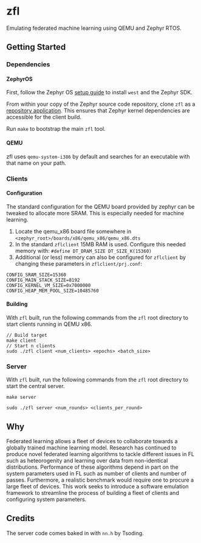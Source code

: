 # zfl

Emulating federated machine learning using QEMU and Zephyr RTOS.

## Getting Started

### Dependencies

#### ZephyrOS
First, follow the Zephyr OS [setup guide](https://docs.zephyrproject.org/latest/develop/getting_started/index.html) to install `west` and the Zephyr SDK.

From within your copy of the Zephyr source code repository, clone `zfl` as a [repository application](https://docs.zephyrproject.org/latest/develop/application/index.html#zephyr-repository-application). This ensures that Zephyr kernel dependencies are accessible for the client build.

Run `make` to bootstrap the main `zfl` tool.

#### QEMU
zfl uses `qemu-system-i386` by default and searches for an executable with that name on your path.

### Clients

#### Configuration

The standard configuration for the QEMU board provided by zephyr can be tweaked to allocate more SRAM. This is especially needed for machine learning.

1. Locate the qemu_x86 board file somewhere in `<zephyr_root>/boards/x86/qemu_x86/qemu_x86.dts`
2. In the standard `zflclient` 15MB RAM is used. Configure this needed memory with: `#define DT_DRAM_SIZE DT_SIZE_K(15360)`
3. Additional (or less) memory can also be configured for `zflclient` by changing these parameters in `zflclient/prj.conf`:

```
CONFIG_SRAM_SIZE=15360
CONFIG_MAIN_STACK_SIZE=8192
CONFIG_KERNEL_VM_SIZE=0x7000000
CONFIG_HEAP_MEM_POOL_SIZE=10485760
```

#### Building

With `zfl` built, run the following commands from the `zfl` root directory to start clients running in QEMU x86.

```
// Build target
make client
// Start n clients
sudo ./zfl client <num_clients> <epochs> <batch_size>
```

### Server

With `zfl` built, run the following commands from the `zfl` root directory to start the central server.

```
make server

sudo ./zfl server <num_rounds> <clients_per_round>
```

## Why

Federated learning allows a fleet of devices to collaborate towards a globally trained machine
learning model. Research has continued to produce novel federated learning algorithms to tackle
different issues in FL such as heteorogenity and learning over data from non-identical
distributions. Performance of these algorithms depend in part on the system parameters used in FL
such as number of clients and number of passes. Furthermore, a realistic benchmark would require
one to procure a large fleet of devices. This work seeks to introduce a software emulation framework to
streamline the process of building a fleet of clients and configuring system parameters.

## Credits

The server code comes baked in with `nn.h` by Tsoding.
